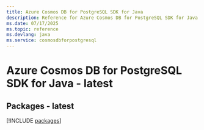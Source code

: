 ```yaml
---
title: Azure Cosmos DB for PostgreSQL SDK for Java
description: Reference for Azure Cosmos DB for PostgreSQL SDK for Java
ms.date: 07/17/2025
ms.topic: reference
ms.devlang: java
ms.service: cosmosdbforpostgresql
---
```

# Azure Cosmos DB for PostgreSQL SDK for Java - latest
## Packages - latest
[!INCLUDE [packages](cosmos-db-for-postgresql-index.md)]